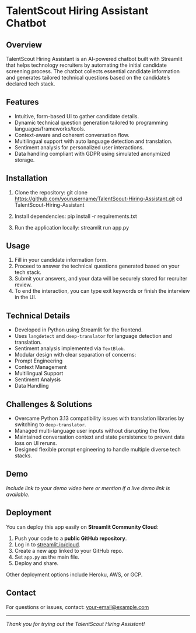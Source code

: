 # TalentScout Hiring Assistant Chatbot

## Overview
TalentScout Hiring Assistant is an AI-powered chatbot built with Streamlit that helps technology recruiters by automating the initial candidate screening process. The chatbot collects essential candidate information and generates tailored technical questions based on the candidate’s declared tech stack.

## Features
- Intuitive, form-based UI to gather candidate details.
- Dynamic technical question generation tailored to programming languages/frameworks/tools.
- Context-aware and coherent conversation flow.
- Multilingual support with auto language detection and translation.
- Sentiment analysis for personalized user interactions.
- Data handling compliant with GDPR using simulated anonymized storage.

## Installation

1. Clone the repository:
git clone https://github.com/yourusername/TalentScout-Hiring-Assistant.git
cd TalentScout-Hiring-Assistant


2. Install dependencies:
pip install -r requirements.txt


3. Run the application locally:
streamlit run app.py


## Usage

1. Fill in your candidate information form.
2. Proceed to answer the technical questions generated based on your tech stack.
3. Submit your answers, and your data will be securely stored for recruiter review.
4. To end the interaction, you can type exit keywords or finish the interview in the UI.

## Technical Details

- Developed in Python using Streamlit for the frontend.
- Uses `langdetect` and `deep-translator` for language detection and translation.
- Sentiment analysis implemented via `TextBlob`.
- Modular design with clear separation of concerns:
- Prompt Engineering
- Context Management
- Multilingual Support
- Sentiment Analysis
- Data Handling

## Challenges & Solutions

- Overcame Python 3.13 compatibility issues with translation libraries by switching to `deep-translator`.
- Managed multi-language user inputs without disrupting the flow.
- Maintained conversation context and state persistence to prevent data loss on UI reruns.
- Designed flexible prompt engineering to handle multiple diverse tech stacks.

## Demo

*Include link to your demo video here or mention if a live demo link is available.*

## Deployment

You can deploy this app easily on **Streamlit Community Cloud**:

1. Push your code to a **public GitHub repository**.
2. Log in to [streamlit.io/cloud](https://streamlit.io/cloud).
3. Create a new app linked to your GitHub repo.
4. Set `app.py` as the main file.
5. Deploy and share.

Other deployment options include Heroku, AWS, or GCP.

## Contact

For questions or issues, contact: your-email@example.com

---

*Thank you for trying out the TalentScout Hiring Assistant!*

